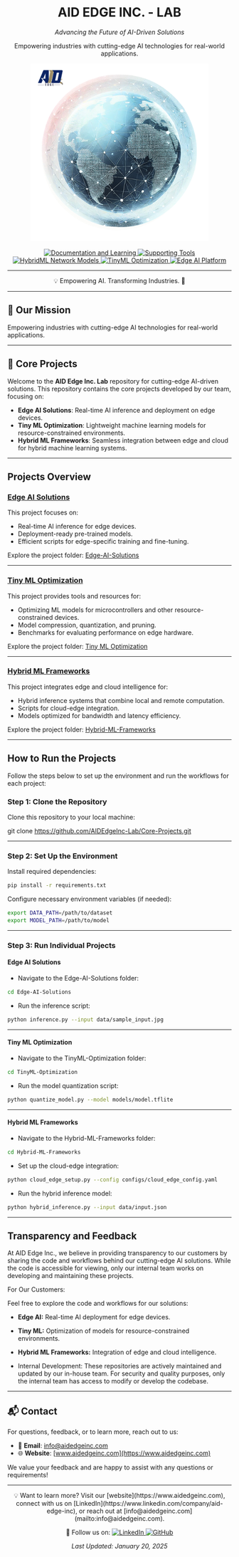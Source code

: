 <h1 align="center">AID EDGE INC. - LAB</h1>
<p align="center"><i>Advancing the Future of AI-Driven Solutions</i></p>

<p align="center">
  Empowering industries with cutting-edge AI technologies for real-world applications.
</p>



<p align="center">
  <img src="AEI-Lab-Image1.png" alt="AID Edge Inc. Logo" height="400"/>
</p>



<p align="center">
  <a href="https://github.com/AIDEdgeInc-Lab/Documentation-and-Learning">
    <img src="https://img.shields.io/badge/Documentation%20and%20Learning-Pastel%20Lavender?style=for-the-badge&color=E6E6FA" alt="Documentation and Learning" title="Learn about AI concepts and tools">
  </a>
  <a href="https://github.com/AIDEdgeInc-Lab/Supporting-Tools">
    <img src="https://img.shields.io/badge/Supporting%20Tools-Pastel%20Sky%20Blue?style=for-the-badge&color=CCE7FF" alt="Supporting Tools" title="Explore tools and resources to accelerate AI development">
  </a>
  <a href="https://github.com/AIDEdgeInc-Lab/HybridML-Network-Models">
    <img src="https://img.shields.io/badge/HybridML%20Network%20Models-Pastel%20Mint?style=for-the-badge&color=CCFFE5" alt="HybridML Network Models" title="Discover frameworks for hybrid AI models">
  </a>
  <a href="https://github.com/AIDEdgeInc-Lab/TinyML-Optimization">
    <img src="https://img.shields.io/badge/TinyML%20Optimization-Pastel%20Peach?style=for-the-badge&color=FFE5CC" alt="TinyML Optimization" title="Learn about lightweight models for edge devices">
  </a>
  <a href="https://github.com/AIDEdgeInc-Lab/Edge-AI-Platform">
    <img src="https://img.shields.io/badge/Edge%20AI%20Platform-Pastel%20Gray?style=for-the-badge&color=F0F0F0" alt="Edge AI Platform" title="Discover solutions for edge AI deployment">
  </a>
</p>



---

<p align="center">💡 Empowering AI. Transforming Industries. 🚀</p>

---



## 🚀 Our Mission

Empowering industries with cutting-edge AI technologies for real-world applications.

---

## 🌟 Core Projects

Welcome to the **AID Edge Inc. Lab** repository for cutting-edge AI-driven solutions. This repository contains the core projects developed by our team, focusing on:

- **Edge AI Solutions**: Real-time AI inference and deployment on edge devices.
- **Tiny ML Optimization**: Lightweight machine learning models for resource-constrained environments.
- **Hybrid ML Frameworks**: Seamless integration between edge and cloud for hybrid machine learning systems.



---

## Projects Overview

### [Edge AI Solutions](Edge-AI-Solutions/README.md)
This project focuses on:
- Real-time AI inference for edge devices.
- Deployment-ready pre-trained models.
- Efficient scripts for edge-specific training and fine-tuning.

Explore the project folder: [Edge-AI-Solutions](Edge-AI-Solutions/)

---


### [Tiny ML Optimization](TinyML-Optimization/README.md)
This project provides tools and resources for:
- Optimizing ML models for microcontrollers and other resource-constrained devices.
- Model compression, quantization, and pruning.
- Benchmarks for evaluating performance on edge hardware.

Explore the project folder: [Tiny ML Optimization](Tiny%20ML%20Optimization/)


---

### [Hybrid ML Frameworks](Hybrid-ML-Frameworks/README.md)
This project integrates edge and cloud intelligence for:
- Hybrid inference systems that combine local and remote computation.
- Scripts for cloud-edge integration.
- Models optimized for bandwidth and latency efficiency.

Explore the project folder: [Hybrid-ML-Frameworks](Hybrid-ML-Frameworks/)



---

## How to Run the Projects

Follow the steps below to set up the environment and run the workflows for each project:


### Step 1: Clone the Repository
Clone this repository to your local machine:

git clone https://github.com/AIDEdgeInc-Lab/Core-Projects.git


---

### Step 2: Set Up the Environment

Install required dependencies:

```bash
pip install -r requirements.txt
```

Configure necessary environment variables (if needed):
```bash
export DATA_PATH=/path/to/dataset
export MODEL_PATH=/path/to/model
```


---

### Step 3: Run Individual Projects

#### Edge AI Solutions

- Navigate to the Edge-AI-Solutions folder:

```bash
cd Edge-AI-Solutions
```
- Run the inference script:

```bash
python inference.py --input data/sample_input.jpg
```
---
#### Tiny ML Optimization

- Navigate to the TinyML-Optimization folder:

```bash
cd TinyML-Optimization
```

- Run the model quantization script:

```bash
python quantize_model.py --model models/model.tflite
```
---
#### Hybrid ML Frameworks

- Navigate to the Hybrid-ML-Frameworks folder:

```bash
cd Hybrid-ML-Frameworks
```

- Set up the cloud-edge integration:

```bash
python cloud_edge_setup.py --config configs/cloud_edge_config.yaml
```

- Run the hybrid inference model:

```bash
python hybrid_inference.py --input data/input.json
```


---

## Transparency and Feedback

At AID Edge Inc., we believe in providing transparency to our customers by sharing the code and workflows behind our cutting-edge AI solutions. While the code is accessible for viewing, only our internal team works on developing and maintaining these projects.

For Our Customers:

Feel free to explore the code and workflows for our solutions:
- **Edge AI:** Real-time AI deployment for edge devices.
- **Tiny ML:** Optimization of models for resource-constrained environments.
- **Hybrid ML Frameworks:** Integration of edge and cloud intelligence.

- Internal Development:
These repositories are actively maintained and updated by our in-house team. For security and quality purposes, only the internal team has access to modify or develop the codebase.


---

## 📬 Contact

For questions, feedback, or to learn more, reach out to us:

- 📧 **Email**: [info@aidedgeinc.com](mailto:info@aidedgeinc.com)
- 🌐 **Website**: [www.aidedgeinc.com](https://www.aidedgeinc.com)

We value your feedback and are happy to assist with any questions or requirements!

---

<p align="center">💡 Want to learn more? Visit our [website](https://www.aidedgeinc.com), connect with us on [LinkedIn](https://www.linkedin.com/company/aid-edge-inc), or reach out at [info@aidedgeinc.com](mailto:info@aidedgeinc.com).</p>

<p align="center">
  🌟 Follow us on:
  <a href="https://www.linkedin.com/company/aid-edge-inc">
    <img src="https://img.shields.io/badge/LinkedIn-AID%20Edge%20Inc.-Pastel%20Blue?style=for-the-badge&color=CCE7FF" alt="LinkedIn">
  </a>
  <a href="https://github.com/AIDEdgeInc-Lab">
    <img src="https://img.shields.io/badge/GitHub-AID%20Edge%20Inc.-Pastel%20Gray?style=for-the-badge&color=F0F0F0" alt="GitHub">
  </a>
</p>

<p align="center">
  <i>Last Updated: January 20, 2025</i>
</p>



